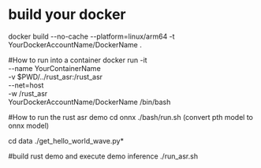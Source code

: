 # build your docker 
docker build --no-cache --platform=linux/arm64 -t YourDockerAccountName/DockerName .

#How to run into a container
docker run -it \
  --name YourContainerName \
  -v $PWD/../rust_asr:/rust_asr \
  --net=host \
  -w /rust_asr \
  YourDockerAccountName/DockerName /bin/bash

#How to run the rust asr demo
cd onnx 
./bash/run.sh (convert pth model to onnx model)

cd data 
./get_hello_world_wave.py*

#build rust demo and execute demo inference
./run_asr.sh 

